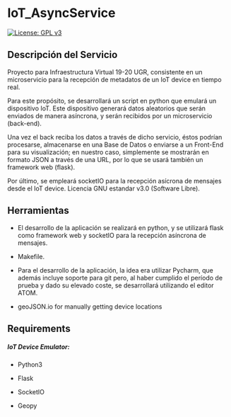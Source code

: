 IoT_AsyncService
===================

[![License: GPL v3](https://img.shields.io/badge/License-GPLv3-blue.svg)](https://www.gnu.org/licenses/gpl-3.0)

## Descripción del Servicio

Proyecto para Infraestructura Virtual 19-20 UGR, consistente en un microservicio para la recepción de metadatos de un IoT device en tiempo real. 

Para este propósito, se desarrollará un script en python que emulará un dispositivo IoT. Este dispositivo generará datos aleatorios que serán enviados de manera asíncrona, y serán recibidos por un microservicio (back-end).

Una vez el back reciba los datos a través de dicho servicio, éstos podrían procesarse, almacenarse en una Base de Datos o enviarse a un Front-End para su visualización; en nuestro caso, simplemente se mostrarán en formato JSON a través de una URL, por lo que se usará también un framework web (flask). 

Por último, se empleará socketIO para la recepción asícrona de mensajes desde el IoT device. Licencia GNU estandar v3.0 (Software Libre).


## Herramientas

- El desarrollo de la aplicación se realizará en python, y se utilizará flask como framework web y socketIO para la recepción asíncrona de mensajes.

- Makefile.

- Para el desarrollo de la aplicación, la idea era utilizar Pycharm, que además incluye soporte para git pero, al haber cumplido el período de prueba y dado su elevado coste,  se desarrollará utilizando el editor ATOM.

- geoJSON.io for manually getting device locations


## Requirements


##### IoT Device Emulator:

- Python3

- Flask

- SocketIO

- Geopy